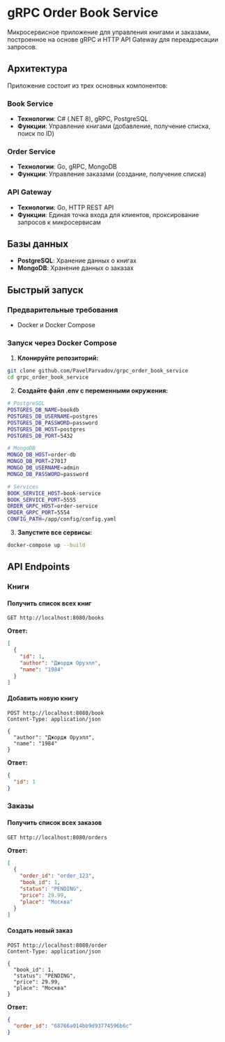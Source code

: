 # gRPC Order Book Service

Микросервисное приложение для управления книгами и заказами, построенное на основе gRPC и HTTP API Gateway для переадресации запросов.

##  Архитектура

Приложение состоит из трех основных компонентов:

###  Book Service
- **Технологии**: C# (.NET 8), gRPC, PostgreSQL
- **Функции**: Управление книгами (добавление, получение списка, поиск по ID)

###  Order Service  
- **Технологии**: Go, gRPC, MongoDB
- **Функции**: Управление заказами (создание, получение списка)

###  API Gateway
- **Технологии**: Go, HTTP REST API
- **Функции**: Единая точка входа для клиентов, проксирование запросов к микросервисам

##  Базы данных

- **PostgreSQL**: Хранение данных о книгах
- **MongoDB**: Хранение данных о заказах

##  Быстрый запуск

### Предварительные требования

- Docker и Docker Compose


### Запуск через Docker Compose

1. **Клонируйте репозиторий:**
```bash
git clone github.com/PavelParvadov/grpc_order_book_service
cd grpc_order_book_service
```

2. **Создайте файл .env с переменными окружения:**
```bash
# PostgreSQL
POSTGRES_DB_NAME=bookdb
POSTGRES_DB_USERNAME=postgres
POSTGRES_DB_PASSWORD=password
POSTGRES_DB_HOST=postgres
POSTGRES_DB_PORT=5432

# MongoDB
MONGO_DB_HOST=order-db
MONGO_DB_PORT=27017
MONGO_DB_USERNAME=admin
MONGO_DB_PASSWORD=password

# Services
BOOK_SERVICE_HOST=book-service
BOOK_SERVICE_PORT=5555
ORDER_GRPC_HOST=order-service
ORDER_GRPC_PORT=5554
CONFIG_PATH=/app/config/config.yaml
```

3. **Запустите все сервисы:**
```bash
docker-compose up --build
```

##  API Endpoints

### Книги

#### Получить список всех книг
```http
GET http://localhost:8080/books
```

**Ответ:**
```json
[
  {
    "id": 1,
    "author": "Джордж Оруэлл",
    "name": "1984"
  }
]
```

#### Добавить новую книгу
```http
POST http://localhost:8080/book
Content-Type: application/json

{
  "author": "Джордж Оруэлл",
  "name": "1984"
}
```

**Ответ:**
```json
{
  "id": 1
}
```

### Заказы

#### Получить список всех заказов
```http
GET http://localhost:8080/orders
```

**Ответ:**
```json
[
  {
    "order_id": "order_123",
    "book_id": 1,
    "status": "PENDING",
    "price": 29.99,
    "place": "Москва"
  }
]
```

#### Создать новый заказ
```http
POST http://localhost:8080/order
Content-Type: application/json

{
  "book_id": 1,
  "status": "PENDING",
  "price": 29.99,
  "place": "Москва"
}
```

**Ответ:**
```json
{
  "order_id": "68766a014bb9d93774596b6c"
}
```


